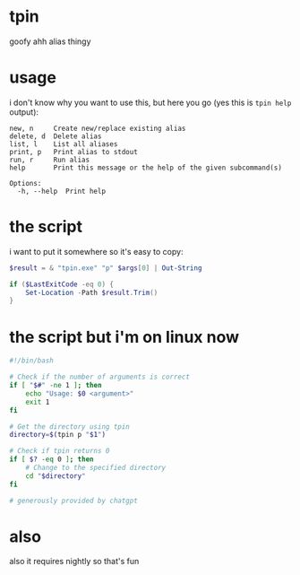 # tpin
goofy ahh alias thingy

# usage
i don't know why you want to use this, but here you go
(yes this is `tpin help` output):
```
new, n     Create new/replace existing alias
delete, d  Delete alias
list, l    List all aliases
print, p   Print alias to stdout
run, r     Run alias
help       Print this message or the help of the given subcommand(s)

Options:
  -h, --help  Print help
```

# the script
i want to put it somewhere so it's easy to copy:
```powershell
$result = & "tpin.exe" "p" $args[0] | Out-String

if ($LastExitCode -eq 0) {
    Set-Location -Path $result.Trim()
}
```

# the script but i'm on linux now
```bash
#!/bin/bash

# Check if the number of arguments is correct
if [ "$#" -ne 1 ]; then
    echo "Usage: $0 <argument>"
    exit 1
fi

# Get the directory using tpin
directory=$(tpin p "$1")

# Check if tpin returns 0
if [ $? -eq 0 ]; then
    # Change to the specified directory
    cd "$directory"
fi

# generously provided by chatgpt
```

# also
also it requires nightly so that's fun

